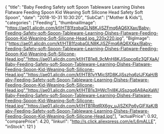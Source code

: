 {
	"title": "Baby Feeding Safety soft Spoon Tableware Learning Dishes Flatware Feeding Spoon Kid Weaning Soft Silicone Head Safety Soft Spoon",
	"date": "2018-10-31 10:30:20",
	"SubCat": ["Mother & Kids"],
	"categories": ["Feeding"],
	"thumbnailImage": "https://ae01.alicdn.com/kf/HTB1fzqbaGLN8KJjSZFmq6AQ6XXax/Baby-Feeding-Safety-soft-Spoon-Tableware-Learning-Dishes-Flatware-Feeding-Spoon-Kid-Weaning-Soft-Silicone-Head.jpg_220x220.jpg",
	"BigImage": ["https://ae01.alicdn.com/kf/HTB1fzqbaGLN8KJjSZFmq6AQ6XXax/Baby-Feeding-Safety-soft-Spoon-Tableware-Learning-Dishes-Flatware-Feeding-Spoon-Kid-Weaning-Soft-Silicone-Head.jpg","https://ae01.alicdn.com/kf/HTB1e8_9cMnH8KJjSspcq6z3QFXaA/Baby-Feeding-Safety-soft-Spoon-Tableware-Learning-Dishes-Flatware-Feeding-Spoon-Kid-Weaning-Soft-Silicone-Head.jpg","https://ae01.alicdn.com/kf/HTB1yYMjcSfD8KJjSszhq6zIJFXaH/Baby-Feeding-Safety-soft-Spoon-Tableware-Learning-Dishes-Flatware-Feeding-Spoon-Kid-Weaning-Soft-Silicone-Head.jpg","https://ae01.alicdn.com/kf/HTB1s3HWcTnI8KJjSszgq6A8ApXaW/Baby-Feeding-Safety-soft-Spoon-Tableware-Learning-Dishes-Flatware-Feeding-Spoon-Kid-Weaning-Soft-Silicone-Head.jpg","https://ae01.alicdn.com/kf/HTB1RqtRX6gy_uJjSZKPq6yGlFXaK/Baby-Feeding-Safety-soft-Spoon-Tableware-Learning-Dishes-Flatware-Feeding-Spoon-Kid-Weaning-Soft-Silicone-Head.jpg"],
	"actualPrice": 0.92,
	"comparePrice": 4.20,
	"linkurl": "http://s.click.aliexpress.com/e/L6mALLE",
	"inStock": 121
}
